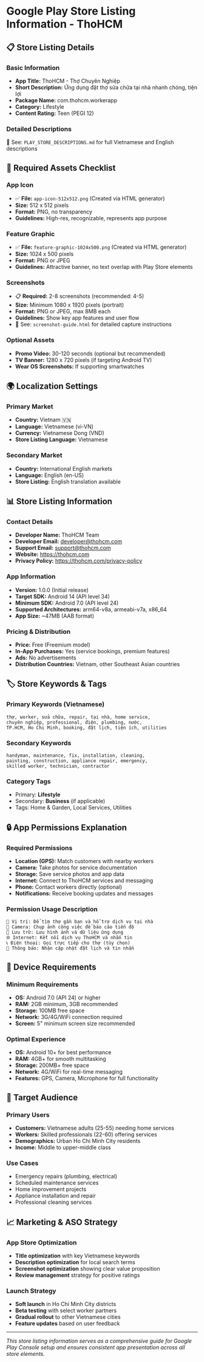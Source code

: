 # Google Play Store Listing Information - ThoHCM

## 📋 Store Listing Details

### Basic Information
- **App Title:** ThoHCM - Thợ Chuyên Nghiệp  
- **Short Description:** Ứng dụng đặt thợ sửa chữa tại nhà nhanh chóng, tiện lợi
- **Package Name:** com.thohcm.workerapp
- **Category:** Lifestyle
- **Content Rating:** Teen (PEGI 12)

### Detailed Descriptions
📝 See: `PLAY_STORE_DESCRIPTIONS.md` for full Vietnamese and English descriptions

## 🎨 Required Assets Checklist

### App Icon
- ✅ **File:** `app-icon-512x512.png` (Created via HTML generator)
- **Size:** 512 x 512 pixels  
- **Format:** PNG, no transparency
- **Guidelines:** High-res, recognizable, represents app purpose

### Feature Graphic  
- ✅ **File:** `feature-graphic-1024x500.png` (Created via HTML generator)
- **Size:** 1024 x 500 pixels
- **Format:** PNG or JPEG
- **Guidelines:** Attractive banner, no text overlap with Play Store elements

### Screenshots
- 📋 **Required:** 2-8 screenshots (recommended: 4-5)
- **Size:** Minimum 1080 x 1920 pixels (portrait)  
- **Format:** PNG or JPEG, max 8MB each
- **Guidelines:** Show key app features and user flow
- 📝 See: `screenshot-guide.html` for detailed capture instructions

### Optional Assets
- **Promo Video:** 30-120 seconds (optional but recommended)
- **TV Banner:** 1280 x 720 pixels (if targeting Android TV)
- **Wear OS Screenshots:** If supporting smartwatches

## 🌍 Localization Settings

### Primary Market
- **Country:** Vietnam 🇻🇳
- **Language:** Vietnamese (vi-VN) 
- **Currency:** Vietnamese Dong (VND)
- **Store Listing Language:** Vietnamese

### Secondary Market  
- **Country:** International English markets
- **Language:** English (en-US)
- **Store Listing:** English translation available

## 📊 Store Listing Information

### Contact Details
- **Developer Name:** ThoHCM Team
- **Developer Email:** developer@thohcm.com  
- **Support Email:** support@thohcm.com
- **Website:** https://thohcm.com
- **Privacy Policy:** https://thohcm.com/privacy-policy

### App Information
- **Version:** 1.0.0 (Initial release)
- **Target SDK:** Android 14 (API level 34)
- **Minimum SDK:** Android 7.0 (API level 24)
- **Supported Architectures:** arm64-v8a, armeabi-v7a, x86_64
- **App Size:** ~47MB (AAB format)

### Pricing & Distribution
- **Price:** Free (Freemium model)
- **In-App Purchases:** Yes (service bookings, premium features)
- **Ads:** No advertisements  
- **Distribution Countries:** Vietnam, other Southeast Asian countries

## 🏷️ Store Keywords & Tags

### Primary Keywords (Vietnamese)
```
thợ, worker, sửa chữa, repair, tại nhà, home service, 
chuyên nghiệp, professional, điện, plumbing, nước, 
TP.HCM, Ho Chi Minh, booking, đặt lịch, tiện ích, utilities
```

### Secondary Keywords
```
handyman, maintenance, fix, installation, cleaning, 
painting, construction, appliance repair, emergency,
skilled worker, technician, contractor
```

### Category Tags
- Primary: **Lifestyle**
- Secondary: **Business** (if applicable)
- Tags: Home & Garden, Local Services, Utilities

## 🔒 App Permissions Explanation

### Required Permissions
- **Location (GPS):** Match customers with nearby workers
- **Camera:** Take photos for service documentation  
- **Storage:** Save service photos and app data
- **Internet:** Connect to ThoHCM services and messaging
- **Phone:** Contact workers directly (optional)
- **Notifications:** Receive booking updates and messages

### Permission Usage Description
```
📍 Vị trí: Để tìm thợ gần bạn và hỗ trợ dịch vụ tại nhà
📸 Camera: Chụp ảnh công việc để báo cáo tiến độ  
💾 Lưu trữ: Lưu hình ảnh và dữ liệu ứng dụng
🌐 Internet: Kết nối dịch vụ ThoHCM và nhắn tin
📞 Điện thoại: Gọi trực tiếp cho thợ (tùy chọn)
🔔 Thông báo: Nhận cập nhật đặt lịch và tin nhắn
```

## 📱 Device Requirements

### Minimum Requirements
- **OS:** Android 7.0 (API 24) or higher
- **RAM:** 2GB minimum, 3GB recommended
- **Storage:** 100MB free space
- **Network:** 3G/4G/WiFi connection required
- **Screen:** 5" minimum screen size recommended

### Optimal Experience
- **OS:** Android 10+ for best performance
- **RAM:** 4GB+ for smooth multitasking
- **Storage:** 200MB+ free space
- **Network:** 4G/WiFi for real-time messaging
- **Features:** GPS, Camera, Microphone for full functionality

## 🎯 Target Audience

### Primary Users
- **Customers:** Vietnamese adults (25-55) needing home services
- **Workers:** Skilled professionals (22-60) offering services
- **Demographics:** Urban Ho Chi Minh City residents
- **Income:** Middle to upper-middle class

### Use Cases
- Emergency repairs (plumbing, electrical)
- Scheduled maintenance services
- Home improvement projects  
- Appliance installation and repair
- Professional cleaning services

## 📈 Marketing & ASO Strategy

### App Store Optimization
- **Title optimization** with key Vietnamese keywords
- **Description optimization** for local search terms  
- **Screenshot optimization** showing clear value proposition
- **Review management** strategy for positive ratings

### Launch Strategy
- **Soft launch** in Ho Chi Minh City districts
- **Beta testing** with select worker partners
- **Gradual rollout** to other Vietnamese cities
- **Feature updates** based on user feedback

---

*This store listing information serves as a comprehensive guide for Google Play Console setup and ensures consistent app presentation across all store elements.*